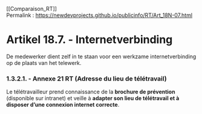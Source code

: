 [[Comparaison_RT]]  
Permalink : https://newdevprojects.github.io/publicinfo/RT/Art_18N-07.html

# Artikel 18.7. - Internetverbinding

De medewerker dient zelf in te staan voor een werkzame internetverbinding op de plaats van het telewerk. 

### 1.3.2.1. - Annexe 21 RT (Adresse du lieu de télétravail)

Le télétravailleur prend connaissance de la **brochure de prévention** (disponible sur intranet) et veille à **adapter son lieu de télétravail et à disposer d’une connexion internet correcte**.


